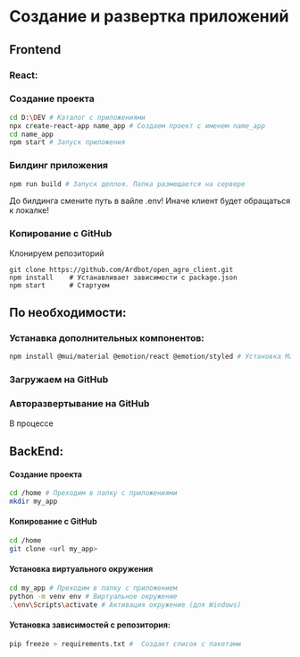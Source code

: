 # Создание и развертка приложений

## Frontend
### React:


### Создание проекта
```bash
cd D:\DEV # Каталог с приложениями
npx create-react-app name_app # Создаем проект с именем name_app
cd name_app
npm start # Запуск приложения
```

### Билдинг приложения
```bash
npm run build # Запуск деплоя. Папка размещается на сервере
```
До билдинга смените путь в вайле .env! Иначе клиент будет обращаться к локалке!


### Копирование с GitHub 
Клонируем репозиторий

``` shell
git clone https://github.com/Ardbot/open_agro_client.git
npm install    # Устанавливает зависимости с package.json
npm start      # Стартуем
```


## По необходимости:
### Устанавка дополнительных компонентов:
```bash
npm install @mui/material @emotion/react @emotion/styled # Установка Material-UI
``` 
### Загружаем на GitHub

### Авторазвертывание на GitHub
В процессе

## BackEnd:
<!-- ### FastAPI -->

#### Создание проекта
```bash
cd /home # Преходим в папку с приложениями
mkdir my_app
```

#### Копирование с GitHub
```bash
cd /home
git clone <url my_app>
````

#### Установка виртуального окружения 
``` bash
cd my_app # Преходим в папку с приложением
python -m venv env # Виртуальное окружение
.\env\Scripts\activate # Активация окружение (для Windows)
```

#### Установка зависимостей  с репозитория:
```bash
pip freeze > requirements.txt #  Создает список с пакетами
```